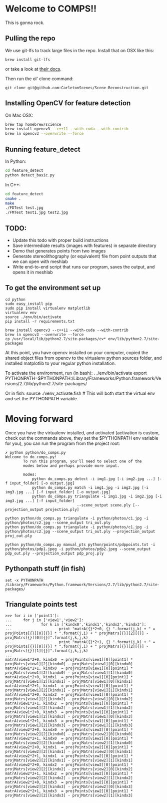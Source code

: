 # Welcome to COMPS!!

This is gonna rock.

## Pulling the repo

We use git-lfs to track large files in the repo. Install that on OSX like this:

    brew install git-lfs
    
or take a look at [their docs](https://git-lfs.github.com/).

Then run the ol' clone command:

    git clone git@github.com:CarletonScenes/Scene-Reconstruction.git

## Installing OpenCV for feature detection

On Mac OSX:
```bash
brew tap homebrew/science
brew install opencv3 --c++11 --with-cuda --with-contrib
brew ln opencv3 --overwrite --force
```

## Running feature_detect
In Python:
```bash
cd feature_detect
python detect_basic.py
```

In C++:
```bash
cd feature_detect
cmake .
make
./FDTest test.jpg
./FMTest test1.jpg test2.jpg
```

## TODO:
- Update this todo with proper build instructions
- Save intermediate results (images with features) in separate directory
- Demo that generates points from two images
- Generate stereolithography (or equivalent) file from point outputs that we can open with meshlab
- Write end-to-end script that runs our program, saves the output, and opens it in meshlab

## To get the environment set up

    cd python
    sudo easy_install pip
    sudo pip install virtualenv matplotlib
    virtualenv env
    source ./env/bin/activate
    pip install -r requirements.txt

    brew install opencv3 --c++11 --with-cuda --with-contrib
    brew ln opencv3 --overwrite --force
    cp /usr/local/lib/python2.7/site-packages/cv* env/lib/python2.7/site-packages

At this point, you have opencv installed on your computer, copied the shared object files from opencv to the virtualenv python sources folder, and installed matplotlib to your regular python installation.

To activate the environment, run (in bash):
    . ./env/bin/activate
    export PYTHONPATH=$PYTHONPATH:/Library/Frameworks/Python.framework/Versions/2.7/lib/python2.7/site-packages/

Or in fish:
    source ./venv_activate.fish # This will both start the virtual env and set the PYTHONPATH variable.

# Moving forward

Once you have the virtualenv installed, and activated (activation is custom, check out the commands above, they set the $PYTHONPATH env variable for you), you can run the program from the project root:


    ✗ python python/do_comps.py
    Welcome to do_comps.py!
            To run this program, you'll need to select one of the
            modes below and perhaps provide more input.

            modes:
                python do_comps.py detect -i img1.jpg [-i img2.jpg ...] [-f input_folder] [-o output.jpg]
                python do_comps.py match -i img1.jpg -i img2.jpg [-i img3.jpg ...] [-f input_folder] [-o output.jpg]
                python do_comps.py triangulate -i img1.jpg -i img2.jpg [-i img3.jpg ...] [-f input_folder]
                                    --scene_output scene.ply [--projection_output projection.ply]

    python python/do_comps.py triangulate -i python/photos/c1.jpg -i python/photos/c2.jpg --scene_output tri_out.ply
    python python/do_comps.py triangulate -i python/photos/c1.jpg -i python/photos/c2.jpg --scene_output tri_out.ply --projection_output proj_out.ply

    python python/do_comps.py manual_pts python/points/pdppoints.txt -i python/photos/pdp1.jpeg -i python/photos/pdp2.jpeg --scene_output pdp_out.ply --projection_output pdp_proj.ply

    
## Pythonpath stuff (in fish)
    set -x PYTHONPATH /Library/Frameworks/Python.framework/Versions/2.7/lib/python2.7/site-packages/


## Triangulate points test
    
    >>> for i in ['point1']:
    ...     for j in ['view1','view2']:
    ...             for k in ['kindx0','kindx1','kindx2','kindx3']:
    ...                     print "matrA({}*2+0, {} ".format(j,k) + " = projPoints[{}][0][{}] * ".format(j,i) + " projMatrs[{}][2][{}] - projMatrs[{}][0][{}]".format(j,k,j,k)
    ...                     print "matrA({}*2+1, {} ".format(j,k) + " = projPoints[{}][0][{}] * ".format(j,i) + " projMatrs[{}][2][{}] - projMatrs[{}][1][{}]".format(j,k,j,k)
    ...
    matrA(view1*2+0, kindx0  = projPoints[view1][0][point1] *  projMatrs[view1][2][kindx0] - projMatrs[view1][0][kindx0]
    matrA(view1*2+1, kindx0  = projPoints[view1][0][point1] *  projMatrs[view1][2][kindx0] - projMatrs[view1][1][kindx0]
    matrA(view1*2+0, kindx1  = projPoints[view1][0][point1] *  projMatrs[view1][2][kindx1] - projMatrs[view1][0][kindx1]
    matrA(view1*2+1, kindx1  = projPoints[view1][0][point1] *  projMatrs[view1][2][kindx1] - projMatrs[view1][1][kindx1]
    matrA(view1*2+0, kindx2  = projPoints[view1][0][point1] *  projMatrs[view1][2][kindx2] - projMatrs[view1][0][kindx2]
    matrA(view1*2+1, kindx2  = projPoints[view1][0][point1] *  projMatrs[view1][2][kindx2] - projMatrs[view1][1][kindx2]
    matrA(view1*2+0, kindx3  = projPoints[view1][0][point1] *  projMatrs[view1][2][kindx3] - projMatrs[view1][0][kindx3]
    matrA(view1*2+1, kindx3  = projPoints[view1][0][point1] *  projMatrs[view1][2][kindx3] - projMatrs[view1][1][kindx3]
    matrA(view2*2+0, kindx0  = projPoints[view2][0][point1] *  projMatrs[view2][2][kindx0] - projMatrs[view2][0][kindx0]
    matrA(view2*2+1, kindx0  = projPoints[view2][0][point1] *  projMatrs[view2][2][kindx0] - projMatrs[view2][1][kindx0]
    matrA(view2*2+0, kindx1  = projPoints[view2][0][point1] *  projMatrs[view2][2][kindx1] - projMatrs[view2][0][kindx1]
    matrA(view2*2+1, kindx1  = projPoints[view2][0][point1] *  projMatrs[view2][2][kindx1] - projMatrs[view2][1][kindx1]
    matrA(view2*2+0, kindx2  = projPoints[view2][0][point1] *  projMatrs[view2][2][kindx2] - projMatrs[view2][0][kindx2]
    matrA(view2*2+1, kindx2  = projPoints[view2][0][point1] *  projMatrs[view2][2][kindx2] - projMatrs[view2][1][kindx2]
    matrA(view2*2+0, kindx3  = projPoints[view2][0][point1] *  projMatrs[view2][2][kindx3] - projMatrs[view2][0][kindx3]
    matrA(view2*2+1, kindx3  = projPoints[view2][0][point1] *  projMatrs[view2][2][kindx3] - projMatrs[view2][1][kindx3]
